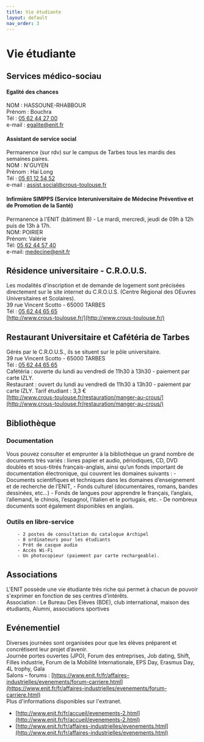 ```yaml
---
title: Vie étudiante
layout: default
nav_order: 3
---
```

# Vie étudiante

## Services médico-sociau
#### Egalité des chances
NOM : HASSOUNE-RHABBOUR  
Prénom : Bouchra  
Tél : [05 62 44 27 00](tel:+33562442700)  
e-mail : [egalite@enit.fr](mailto:egalite@enit.fr)  
#### Assistant de service social
Permanence (sur rdv) sur le campus de Tarbes tous les mardis des semaines paires.  
NOM : N'GUYEN  
Prénom : Hai Long  
Tél : [05 61 12 54 52](tel:+33561125452)  
e-mail : [assist.social@crous-toulouse.fr](mailto:assist.social@crous-toulouse.fr)  
#### Infirmière SIMPPS (Service Interuniversitaire de Médecine Préventive et de Promotion de la Santé)
Permanence à l'ENIT (bâtiment B) - Le mardi, mercredi, jeudi de 09h à 12h puis de 13h à 17h.  
NOM: POIRIER  
Prénom: Valérie  
Tél: [05 62 44 57 40](tel:+33562445740)  
e-mail: [medecine@enit.fr](mailto:medecine@enit.fr)  
## Résidence universitaire - C.R.O.U.S.
Les modalités d'inscription et de demande de logement sont précisées directement sur le site internet du C.R.O.U.S. (Centre Régional des OEuvres Universitaires et Scolaires).  
39 rue Vincent Scotto - 65000 TARBES  
Tél : [05 62 44 65 65](tel:+33562446565)  
[http://www.crous-toulouse.fr/](http://www.crous-toulouse.fr/)  
## Restaurant Universitaire et Cafétéria de Tarbes
Gérés par le C.R.O.U.S., ils se situent sur le pôle universitaire.  
39 rue Vincent Scotto - 65000 TARBES  
Tél : [05 62 44 65 65](tel:+33562446565)   
Cafétéria : ouverte du lundi au vendredi de 11h30 à 13h30 - paiement par carte IZLY.  
Restaurant : ouvert du lundi au vendredi de 11h30 à 13h30 - paiement par carte IZLY. Tarif étudiant : 3,3 €  
[http://www.crous-toulouse.fr/restauration/manger-au-crous/](http://www.crous-toulouse.fr/restauration/manger-au-crous/)  
## Bibliothèque
### Documentation
Vous pouvez consulter et emprunter à la bibliothèque un grand nombre de documents très variés : livres papier et audio, périodiques, CD, DVD doublés et sous-titrés français-anglais, ainsi qu’un fonds important de documentation électronique, qui couvrent les domaines suivants :
		- Documents scientifiques et techniques dans les domaines d’enseignement et de recherche de l’ENIT,
		- Fonds culturel (documentaires, romans, bandes dessinées, etc…)
		- Fonds de langues pour apprendre le français, l’anglais, l’allemand, le chinois, l’espagnol, l’italien et le portugais, etc.
		- De nombreux documents sont également disponibles en anglais.
    
### Outils en libre-service
		- 2 postes de consultation du catalogue Archipel
		- 8 ordinateurs pour les étudiants
		- Prêt de casque audio
		- Accès Wi-Fi
		- Un photocopieur (paiement par carte rechargeable).
## Associations
L'ENIT possède une vie étudiante très riche qui permet à chacun de pouvoir s'exprimer en fonction de ses centres d'intérêts.  
Association : Le Bureau Des Élèves (BDE), club international, maison des étudiants, Alumni, associations sportives
## Evénementiel
Diverses journées sont organisées pour que les élèves préparent et concrétisent leur projet d’avenir.  
Journée portes ouvertes (JPO), Forum des entreprises, Job dating, Shift, Filles industrie, Forum de la Mobilité Internationale, EPS Day, Erasmus Day, 4L trophy, Gala  
Salons – forums : [https://www.enit.fr/fr/affaires-industrielles/evenements/forum-carriere.html](https://www.enit.fr/fr/affaires-industrielles/evenements/forum-carriere.html)  
Plus d'informations disponibles sur l'extranet.  
- [http://www.enit.fr/fr/accueil/evenements-2.html](http://www.enit.fr/fr/accueil/evenements-2.html)
- [http://www.enit.fr/fr/affaires-industrielles/evenements.html](http://www.enit.fr/fr/affaires-industrielles/evenements.html)

